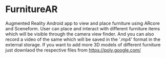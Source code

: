 # FurnitureAR
Augmented Reality Android app to view and place furniture using ARcore and Sceneform.
User can place and interact with different furniture items which will be visible through the camera view finder.
And you can also record a video of the same which will be saved in the '.mp4' format in the external storage.
If you want to add more 3D models of different furniture just downlaod the respective files from https://poly.google.com/
